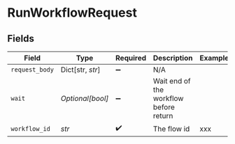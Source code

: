 # RunWorkflowRequest


## Fields

| Field                                  | Type                                   | Required                               | Description                            | Example                                |
| -------------------------------------- | -------------------------------------- | -------------------------------------- | -------------------------------------- | -------------------------------------- |
| `request_body`                         | Dict[str, *str*]                       | :heavy_minus_sign:                     | N/A                                    |                                        |
| `wait`                                 | *Optional[bool]*                       | :heavy_minus_sign:                     | Wait end of the workflow before return |                                        |
| `workflow_id`                          | *str*                                  | :heavy_check_mark:                     | The flow id                            | xxx                                    |